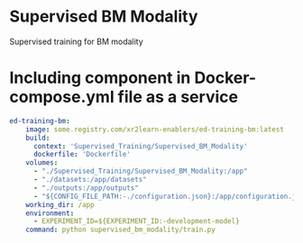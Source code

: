 # Supervised BM Modality

Supervised training for BM modality

# Including component in Docker-compose.yml file as a service

```yaml
ed-training-bm:
    image: some.registry.com/xr2learn-enablers/ed-training-bm:latest
    build:
      context: 'Supervised_Training/Supervised_BM_Modality'
      dockerfile: 'Dockerfile'
    volumes:
      - "./Supervised_Training/Supervised_BM_Modality:/app"
      - "./datasets:/app/datasets"
      - "./outputs:/app/outputs"
      - "${CONFIG_FILE_PATH:-./configuration.json}:/app/configuration.json"
    working_dir: /app
    environment:
      - EXPERIMENT_ID=${EXPERIMENT_ID:-development-model}
    command: python supervised_bm_modality/train.py

```
